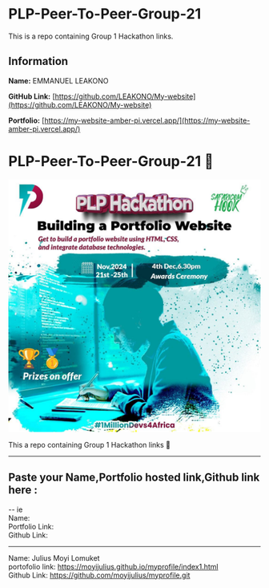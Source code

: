 # PLP-Peer-To-Peer-Group-21

This is a repo containing Group 1 Hackathon links.

## Information

**Name:** EMMANUEL LEAKONO

**GitHub Link:** [https://github.com/LEAKONO/My-website](https://github.com/LEAKONO/My-website)

**Portfolio:** [https://my-website-amber-pi.vercel.app/](https://my-website-amber-pi.vercel.app/)
# PLP-Peer-To-Peer-Group-21 :rocket: <br>

![Hackathon Image](assets/Hackathon-Poster.jpg)


This a repo containing Group 1 Hackathon links :tada:

----
## Paste your Name,Portfolio hosted  link,Github link here :
--
ie<br>
Name:<br>
Portfolio Link:<br>
Github Link:<br>

----

Name: Julius Moyi Lomuket <br>
portofolio link: https://moyijulius.github.io/myprofile/index1.html <br>
Github Link: https://github.com/moyijulius/myprofile.git

